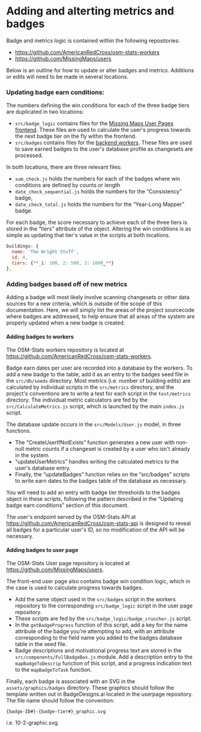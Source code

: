 # Adding and alterting metrics and badges

Badge and metrics logic is contained within the following repositories: 

  - https://github.com/AmericanRedCross/osm-stats-workers
  - https://github.com/MissingMaps/users
  
Below is an outline for how to update or alter badges and metrics. Additions or edits will need to be made in several locations. 

### Updating badge earn conditions:

The numbers defining the win conditions for each of the three badge tiers are duplicated in two locations: 

  - `src/badge_logic` contains files for the [Missing Maps User Pages frontend](https://github.com/MissingMaps/users). These files are used to calculate the user's progress towards the next badge tier on the fly within the frontend. 
  - `src/badges` contains files for the [backend workers](  https://github.com/AmericanRedCross/osm-stats-workers). These files are used to save earned badges to the user's database profile as changesets are processed.

In both locations, there are three relevant files: 
  
  - `sum_check.js` holds the numbers for each of the badges where win conditions are defined by counts or length
  - `date_check_sequential.js` holds the numbers for the “Consistency” badge, 
  - `date_check_total.js` holds the numbers for the “Year-Long Mapper” badge.

For each badge, the score necessary to achieve each of the three tiers is stored in the “tiers” attribute of the object. Altering the win conditions is as simple as updating that tier's value in the scripts at both locations.

```js
buildings: {
  name: 'The Wright Stuff',
  id: 4,
  tiers: {**_1: 100, 2: 500, 3: 1000_**}
},
```

### Adding badges based off of new metrics

Adding a badge will most likely involve scanning changesets or other data sources for a new criteria, which is outside of the scope of this documentation. Here, we will simply list the areas of the project sourcecode where badges are addressed, to help ensure that all areas of the system are properly updated when a new badge is created.

#### Adding badges to workers

The OSM-Stats workers repository is located at https://github.com/AmericanRedCross/osm-stats-workers.  

Badge earn dates per user are recorded into a database by the workers. To add a new badge to the table, add it as an entry to the badges seed file in the  `src/db/seeds` directory. Most metrics (i.e. number of building edits) are calculated by individual scripts in the `src/metrics` directory, and the project's conventions are to write a test for each script in the `test/metrics` directory. The individual metric calculators are fed by the `src/CalculateMetrics.js` script, which is launched by the main `index.js` script.

The database update occurs in the `src/Models/User.js` model, in three functions.

- The “CreateUserIfNotExists” function generates a new user with non-null metric counts if a changeset is created by a user who isn't already in the system.
- “updateUserMetrics” handles writing the calculated metrics to the user's database entry.
- Finally, the “updateBadges” function relies on the “src/badges” scripts to write earn dates to the badges table of the database as necessary.

You will need to add an entry with badge tier thresholds to the badges object in these scripts, following the pattern described in the “Updating badge earn conditions” section of this document.

The user's endpoint served by the OSM-Stats API at https://github.com/AmericanRedCross/osm-stats-api is designed to reveal all badges for a particular user's ID, so no modification of the API will be necessary.

#### Adding badges to user page

The OSM-Stats User page repository is located at https://github.com/MissingMaps/users.  

The front-end user page also contains badge win condition logic, which in the case is used to calculate progress towards badges.

- Add the same object used in the `src/badges` script in the workers repository to the corresponding `src/badge_logic` script in the user page repository.
- These scripts are fed by the `src/badge_logic/badge_cruncher.js` script.
- In the `getBadgeProgress` function of this script, add a key for the name attribute of the badge you're attempting to add, with an attribute corresponding to the field name you added to the badges database table in the seed file.
- Badge descriptions and motivational progress text are stored in the `src/components/FullBadgeBox.js` module. Add a description entry to the `mapBadgeToDescrip` function of this script, and a progress indication text to the `mapBadgeToTask` function. 

Finally, each badge is associated with an SVG in the `assets/graphics/badges` directory. These graphics should follow the template written out in BadgeDesigns.ai located in the userpage repository. The file name should follow the convention: 

```{badge-ID#}-{badge-tier#}_graphic.svg```

i.e. 10-2-graphic.svg.
